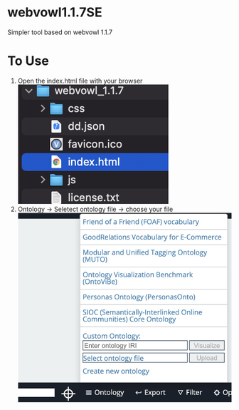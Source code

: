# webvowl1.1.7SE
Simpler tool based on webvowl 1.1.7
# To Use
1. Open the index.html file with your browser 
  ![usage1](./images/usage1.png)
2. Ontology -> Seletect ontology file -> choose your file
  ![usage2](./images/usage2.jpeg)
